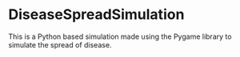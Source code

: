 # DiseaseSpreadSimulation
This is a Python based simulation made using the Pygame library to simulate the spread of disease.
